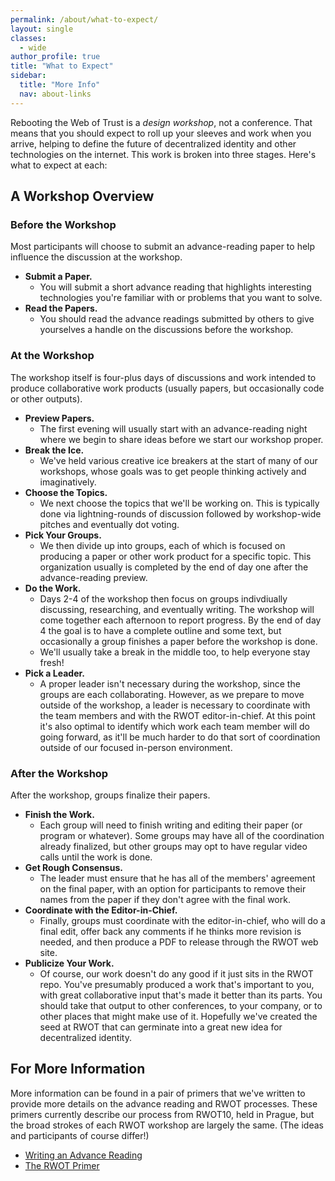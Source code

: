 ```yaml
---
permalink: /about/what-to-expect/
layout: single
classes:
  - wide
author_profile: true
title: "What to Expect"
sidebar:
  title: "More Info"
  nav: about-links
---
```


Rebooting the Web of Trust is a *design workshop*, not a conference. That means that you should expect to roll up your sleeves and work when you arrive, helping to define the future of decentralized identity and other technologies on the internet. This work is broken into three stages. Here's what to expect at each:

## A Workshop Overview

### Before the Workshop

Most participants will choose to submit an advance-reading paper to help influence the discussion at the workshop.

* **Submit a Paper.**
   * You will submit a short advance reading that highlights interesting technologies you're familiar with or problems that you want to solve.
* **Read the Papers.**
   * You should read the advance readings submitted by others to give yourselves a handle on the discussions before the workshop.

### At the Workshop

The workshop itself is four-plus days of discussions and work intended to produce collaborative work products (usually papers, but occasionally code or other outputs). 

* **Preview Papers.**
   * The first evening will usually start with an advance-reading night where we begin to share ideas before we start our workshop proper.
* **Break the Ice.**
   * We've held various creative ice breakers at the start of many of our workshops, whose goals was to get people thinking actively and imaginatively.
* **Choose the Topics.**
   * We next choose the topics that we'll be working on. This is typically done via lightning-rounds of discussion followed by workshop-wide pitches and eventually dot voting.
* **Pick Your Groups.**
   * We then divide up into groups, each of which is focused on producing a paper or other work product for a specific topic. This organization usually is completed by the end of day one after the advance-reading preview.
* **Do the Work.**
   * Days 2-4 of the workshop then focus on groups indivdiually discussing, researching, and eventually writing. The workshop will come together each afternoon to report progress. By the end of day 4 the goal is to have a complete outline and some text, but occasionally a group finishes a paper before the workshop is done.    
   * We'll usually take a break in the middle too, to help everyone stay fresh!
* **Pick a Leader.**
   * A proper leader isn't necessary during the workshop, since the groups are each collaborating. However, as we prepare to move outside of the workshop, a leader is necessary to coordinate with the team members and with the RWOT editor-in-chief. At this point it's also optimal to identify which work each team member will do going forward, as it'll be much harder to do that sort of coordination outside of our focused in-person environment.

### After the Workshop

After the workshop, groups finalize their papers.

* **Finish the Work.**
   * Each group will need to finish writing and editing their paper (or program or whatever). Some groups may have all of the coordination already finalized, but other groups may opt to have regular video calls until the work is done.
* **Get Rough Consensus.**
   * The leader must ensure that he has all of the members' agreement on the final paper, with an option for participants to remove their names from the paper if they don't agree with the final work.
* **Coordinate with the Editor-in-Chief.**
   * Finally, groups must coordinate with the editor-in-chief, who will do a final edit, offer back any comments if he thinks more revision is needed, and then produce a PDF to release through the RWOT web site.
* **Publicize Your Work.**
   * Of course, our work doesn't do any good if it just sits in the RWOT repo. You've presumably produced a work that's important to you, with great collaborative input that's made it better than its parts. You should take that output to other conferences, to your company, or to other places that might make use of it. Hopefully we've created the seed at RWOT that can germinate into a great new idea for decentralized identity.

## For More Information

More information can be found in a pair of primers that we've written to provide more details on the advance reading and RWOT processes. These primers currently describe our process from RWOT10, held in Prague, but the broad strokes of each RWOT workshop are largely the same. (The ideas and participants of course differ!)

* [Writing an Advance Reading](https://github.com/WebOfTrustInfo/rwot11-the-hague/blob/master/advance-readings/advance-reading-primer.md)
* [The RWOT Primer](https://github.com/WebOfTrustInfo/rwot11-the-hague/blob/master/advance-readings/rwot-primer.md)

